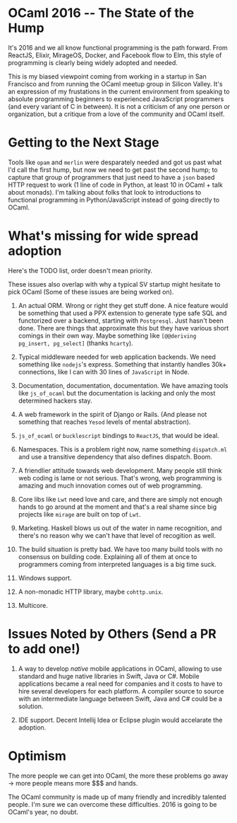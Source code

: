 OCaml 2016 -- The State of the Hump
========================================

It's 2016 and we all know functional programming is the path forward.
From ReactJS, Elixir, MirageOS, Docker, and Facebook flow to Elm, this
style of programming is clearly being widely adopted and needed.

This is my biased viewpoint coming from working in a startup in San
Francisco and from running the OCaml meetup group in Silicon
Valley. It's an expression of my frustations in the current
environment from speaking to absolute programming beginners to
experienced JavaScript programmers (and every variant of C in
between). It is not a criticism of any one person or organization,
but a critique from a love of the community and OCaml itself.

Getting to the Next Stage
=============================

Tools like `opam` and `merlin` were desparately needed and got us past
what I'd call the first hump, but now we need to get past the second
hump; to capture that group of programmers that just need to have a
`json` based HTTP request to work (1 line of code in Python, at least
10 in OCaml + talk about monads). I'm talking about folks that look to
introductions to functional programming in Python/JavaScript instead
of going directly to OCaml.

What's missing for wide spread adoption
=============================================

Here's the TODO list, order doesn't mean priority.

These issues also overlap with why a typical SV startup might hesitate
to pick OCaml (Some of these issues are being worked on).

1. An actual ORM. Wrong or right they get stuff done. A nice feature
   would be something that used a PPX extension to generate type safe
   SQL and functorized over a backend, starting with
   `Postgresql`. Just hasn't been done. There are things that
   approximate this but they have various short comings in their own
   way. Maybe something like `[@@deriving pg_insert, pg_select]`
   (thanks `hcarty`).

2. Typical middleware needed for web application backends. We need
   something like `nodejs`'s express. Something that instantly handles
   30k+ connections, like I can with 30 lines of `JavaScript` in Node.

3. Documentation, documentation, documentation. We have amazing tools
   like `js_of_ocaml` but the documentation is lacking and only the
   most determined hackers stay.

4. A web framework in the spirit of Django or Rails. (And please not
   something that reaches `Yesod` levels of mental
   abstraction).

5. `js_of_ocaml` or `bucklescript` bindings to `ReactJS`, that would
   be ideal.

6. Namespaces. This is a problem right now, name something `dispatch.ml`
   and use a transitive dependency that also defines dispatch. Boom.

7. A friendlier attitude towards web development. Many people still
   think web coding is lame or not serious. That's wrong, web
   programming is amazing and much innovation comes out of web
   programming.

8. Core libs like `Lwt` need love and care, and there are simply not
   enough hands to go around at the moment and that's a real shame
   since big projects like `mirage` are built on top of `Lwt`.

9. Marketing. Haskell blows us out of the water in name recognition,
   and there's no reason why we can't have that level of recogition
   as well.

10. The build situation is pretty bad. We have too many build tools
    with no consensus on building code. Explaining all of them at once
    to programmers coming from interpreted languages is a big time
    suck.

11. Windows support.

12. A non-monadic HTTP library, maybe `cohttp.unix`.

13. Multicore.


Issues Noted by Others (Send a PR to add one!)
====================================================

1. A way to develop *native* mobile applications in OCaml, allowing to
    use standard and huge native libraries in Swift, Java or
    C#. Mobile applications became a real need for companies and it
    costs to have to hire several developers for each platform. A
    compiler source to source with an intermediate language between
    Swift, Java and C# could be a solution.

2. IDE support. Decent Intellij Idea or Eclipse plugin would
   accelarate the adoption.

Optimism
=========

The more people we can get into OCaml, the more these problems go
away -> more people means more $$$ and hands.

The OCaml community is made up of many friendly and incredibly
talented people. I'm sure we can overcome these difficulties. 2016 is
going to be OCaml's year, no doubt.
